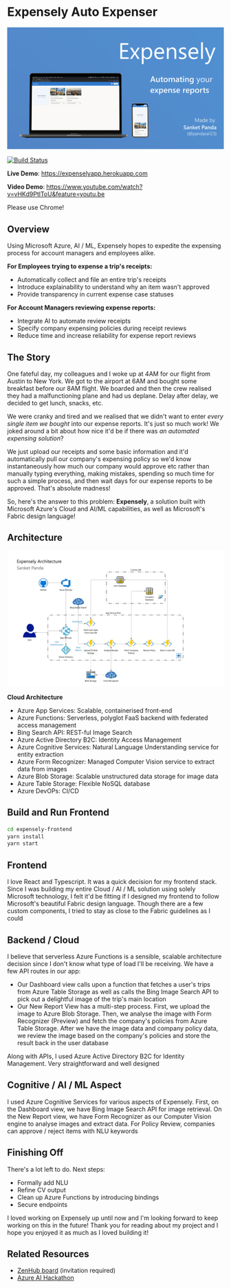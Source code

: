 # Expensely Auto Expenser

![Expensely](readme-resources/Expensely.png)

[![Build Status](https://dev.azure.com/Expensely/MyFirstProject/_apis/build/status/expenselyapp%20-%20CI?branchName=master)](https://dev.azure.com/Expensely/MyFirstProject/_build/latest?definitionId=4&branchName=master)

**Live Demo**: https://expenselyapp.herokuapp.com

**Video Demo**: https://www.youtube.com/watch?v=vHKd9PtlToU&feature=youtu.be

Please use Chrome!

## Overview

Using Microsoft Azure, AI / ML, Expensely hopes to expedite the expensing process for account managers and employees alike.

**For Employees trying to expense a trip's receipts:**

- Automatically collect and file an entire trip's receipts
- Introduce explainability to understand why an item wasn't approved
- Provide transparency in current expense case statuses

**For Account Managers reviewing expense reports:**

- Integrate AI to automate review receipts
- Specify company expensing policies during receipt reviews
- Reduce time and increase reliability for expense report reviews

## The Story

One fateful day, my colleagues and I woke up at 4AM for our flight from Austin to New York. We got to the airport at 6AM and bought some breakfast before our 8AM flight. We boarded and then the crew realised they had a malfunctioning plane and had us deplane. Delay after delay, we decided to get lunch, snacks, etc.

We were cranky and tired and we realised that we didn't want to enter _every single item we bought_ into our expense reports. It's just so much work! We joked around a bit about how nice it'd be if there was _an automated expensing solution_?

We just upload our receipts and some basic information and it'd automatically pull our company's expensing policy so we'd know instantaneously how much our company would approve etc rather than manually typing everything, making mistakes, spending so much time for such a simple process, and then wait days for our expense reports to be approved. That's absolute madness!

So, here's the answer to this problem: **Expensely**, a solution built with Microsoft Azure's Cloud and AI/ML capabilities, as well as Microsoft's Fabric design language!

## Architecture

![Archictecture](/readme-resources/Architecture.png)

**Cloud Architecture**

- Azure App Services: Scalable, containerised front-end
- Azure Functions: Serverless, polyglot FaaS backend with federated access management
- Bing Search API: REST-ful Image Search
- Azure Active Directory B2C: Identity Access Management
- Azure Cognitive Services: Natural Language Understanding service for entity extraction
- Azure Form Recognizer: Managed Computer Vision service to extract data from images
- Azure Blob Storage: Scalable unstructured data storage for image data
- Azure Table Storage: Flexible NoSQL database
- Azure DevOPs: CI/CD

## Build and Run Frontend

```bash
cd expensely-frontend
yarn install
yarn start
```

## Frontend

I love React and Typescript. It was a quick decision for my frontend stack. Since I was building my entire Cloud / AI / ML solution using solely Microsoft technology, I felt it'd be fitting if I designed my frontend to follow Microsoft's beautiful Fabric design language. Though there are a few custom components, I tried to stay as close to the Fabric guidelines as I could

## Backend / Cloud

I believe that serverless Azure Functions is a sensible, scalable architecture decision since I don't know what type of load I'll be receiving. We have a few API routes in our app:

- Our Dashboard view calls upon a function that fetches a user's trips from Azure Table Storage as well as calls the Bing Image Search API to pick out a delightful image of the trip's main location
- Our New Report View has a multi-step process. First, we upload the image to Azure Blob Storage. Then, we analyse the image with Form Recognizer (Preview) and fetch the company's policies from Azure Table Storage. After we have the image data and company policy data, we review the image based on the company's policies and store the result back in the user database

Along with APIs, I used Azure Active Directory B2C for Identity Management. Very straightforward and well designed

## Cognitive / AI / ML Aspect

I used Azure Cognitive Services for various aspects of Expensely. First, on the Dashboard view, we have Bing Image Search API for image retrieval. On the New Report view, we have Form Recognizer as our Computer Vision engine to analyse images and extract data. For Policy Review, companies can approve / reject items with NLU keywords

## Finishing Off

There's a lot left to do. Next steps:

- Formally add NLU
- Refine CV output
- Clean up Azure Functions by introducing bindings
- Secure endpoints

I loved working on Expensely up until now and I'm looking forward to keep working on this in the future! Thank you for reading about my project and I hope you enjoyed it as much as I loved building it!

## Related Resources

- [ZenHub board](https://app.zenhub.com/workspaces/expense-ly-5d5044f23cb7066481260b1d/board?repos=201786565) (invitation required)
- [Azure AI Hackathon](https://azureai.devpost.com)

